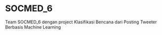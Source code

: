# SOCMED_6
Team SOCMED_6 dengan project Klasifikasi Bencana dari Posting Tweeter Berbasis Machine Learning
